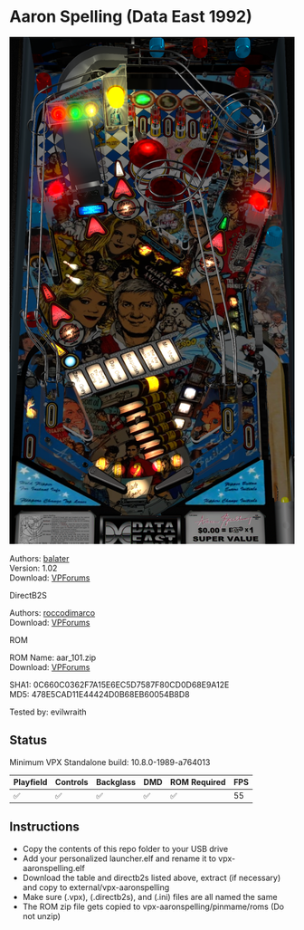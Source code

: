 # Aaron Spelling (Data East 1992)

![Table Preview](https://github.com/evilwraith/vpx-images/blob/main/vpx-aaronspelling.png)

Authors: [balater](https://www.vpforums.org/index.php?showuser=112487)  
Version: 1.02  
Download: [VPForums](https://www.vpforums.org/index.php?app=downloads&showfile=15478)

DirectB2S

Authors: [roccodimarco](https://www.vpforums.org/index.php?showuser=116076)  
Download: [VPForums](https://www.vpforums.org/index.php?app=downloads&showfile=15489)

ROM

ROM Name: aar_101.zip  
Download: [VPForums](https://www.vpforums.org/index.php?app=downloads&showfile=844)  

SHA1: 0C660C0362F7A15E6EC5D7587F80CD0D68E9A12E  
MD5:  478E5CAD11E44424D0B68EB60054B8D8 

Tested by: evilwraith

## Status 

Minimum VPX Standalone build: 10.8.0-1989-a764013

| Playfield | Controls | Backglass | DMD | ROM Required | FPS | 
|-----------|----------|-----------|-----|--------------|-----|
| :white_check_mark: | :white_check_mark: | :white_check_mark: | :white_check_mark: | :white_check_mark: | 55 |

## Instructions

- Copy the contents of this repo folder to your USB drive
- Add your personalized launcher.elf and rename it to vpx-aaronspelling.elf
- Download the table and directb2s listed above, extract (if necessary) and copy to external/vpx-aaronspelling
- Make sure (.vpx), (.directb2s), and (.ini) files are all named the same
- The ROM zip file gets copied to vpx-aaronspelling/pinmame/roms (Do not unzip)
